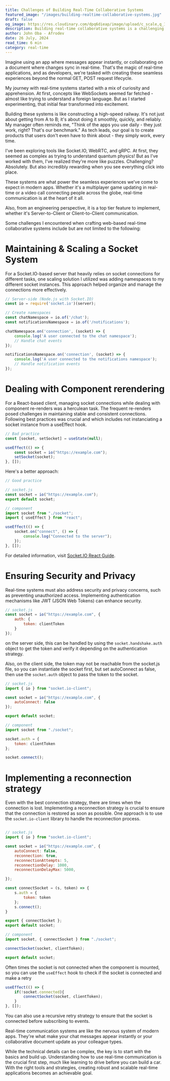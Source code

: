 ```yaml
---
title: Challenges of Building Real-Time Collaborative Systems
featured_image: "/images/building-realtime-collaborative-systems.jpg"
draft: false
og_image: https://res.cloudinary.com/dpq6dieap/image/upload/c_scale,q_100,w_532/v1722031762/building-realtime-collaborative-systems_jnn9cj.jpg
description: Building real-time collaborative systems is a challenging task. In this post, we will explore the challenges of building real-time collaborative systems and how to overcome them.
author: John Oba - Afrodev
date: 26 July, 2024
read_time: 6 min
category: real-time
---
```



Imagine using an app where messages appear instantly, or collaborating on a document where changes sync in real-time. That's the magic of real-time applications, and as developers, we're tasked with creating these seamless experiences beyond the normal GET, POST request lifecycle.

My journey with real-time systems started with a mix of curiosity and apprehension. At first, concepts like WebSockets seemed far fetched - almost like trying to understand a foreign language. But as I started experimenting, that initial fear transformed into excitement.

Building these systems is like constructing a high-speed railway. It's not just about getting from A to B; it's about doing it smoothly, quickly, and reliably. My manager often reminds me, "Think of the apps you use daily - they just work, right? That's our benchmark." As tech leads, our goal is to create products that users don't even have to think about - they simply work, every time.


I've been exploring tools like Socket.IO, WebRTC, and gRPC. At first, they seemed as complex as trying to understand quantum physics! But as I've worked with them, I've realized they're more like puzzles. Challenging? Absolutely. But also incredibly rewarding when you see everything click into place.

These systems are what power the seamless experiences we've come to expect in modern apps. Whether it's a multiplayer game updating in real-time or a video call connecting people across the globe, real-time communication is at the heart of it all.

Also, from an engineering perspective, it is a top tier feature to implement, whether it's Server-to-Client or Client-to-Client communication.

Some challenges I encountered when crafting web-based real-time collaborative systems include but are not limited to the following:

# Maintaining & Scaling a Socket System   
For a Socket.IO-based server that heavily relies on socket connections for different tasks, one scaling solution I utilized was adding namespaces to my different socket instances. This approach helped organize and manage the connections more effectively.

```js
// Server-side (Node.js with Socket.IO)
const io = require('socket.io')(server);

// Create namespaces
const chatNamespace = io.of('/chat');
const notificationsNamespace = io.of('/notifications');

chatNamespace.on('connection', (socket) => {
    console.log('A user connected to the chat namespace');
    // Handle chat events
});

notificationsNamespace.on('connection', (socket) => {
    console.log('A user connected to the notifications namespace');
    // Handle notification events
});
```
# Dealing with Component rerendering
For a React-based client, managing socket connections while dealing with component re-renders was a herculean task. The frequent re-renders posed challenges in maintaining stable and consistent connections. Following best practices was crucial and which includes not instanciating a socket instance from a useEffect hook.

```js
// Bad practice
const [socket, setSocket] = useState(null);

useEffect(() => {
    const socket = io("https://example.com");
    setSocket(socket);
}, []);
```

Here's a better approach:

```js
// Good practice

// socket.js
const socket = io("https://example.com");
export default socket;

// component
import socket from "./socket";
import { useEffect } from "react";

useEffect(() => {
    socket.on("connect", () => {
        console.log("Connected to the server");
    });
}, []);
```

For detailed information, visit [Socket.IO React Guide](https://socket.io/how-to/use-with-react).

# Ensuring Security and Privacy
Real-time systems must also address security and privacy concerns, such as preventing unauthorized access. Implementing authentication mechanisms like JWT (JSON Web Tokens) can enhance security.

```js
// socket.js
const socket = io("https://example.com", {
    auth: {
        token: clientToken
    }
});

```
on the server side, this can be handled by using the `socket.handshake.auth` object to get the token and verify it depending on the authentication strategy.

Also, on the client side, the token may not be reachable from the socket.js file, so you can instantiate the socket first, but set autoConnect as false, then use the `socket.auth` object to pass the token to the socket.

```js
// socket.js
import { io } from "socket.io-client";

const socket = io("https://example.com", {
    autoConnect: false
});

export default socket;

// component
import socket from "./socket";

socket.auth = {
    token: clientToken
};

socket.connect();
```

# Implementing a reconnection strategy
Even with the best connection strategy, there are times when the connection is lost. Implementing a reconnection strategy is crucial to ensure that the connection is restored as soon as possible. One approach is to use the `socket.io-client` library to handle the reconnection process.

```js

// socket.js
import { io } from "socket.io-client";

const socket = io("https://example.com", {
    autoConnect: false,
    reconnection: true,
    reconnectionAttempts: 5,
    reconnectionDelay: 1000,
    reconnectionDelayMax: 5000,

});

const connectSocket = (s, token) => {
    s.auth = {
        token: token
    };
    s.connect();
}

export { connectSocket };
export default socket;

// component
import socket, { connectSocket } from "./socket";

connectSocket(socket, clientToken);

export default socket;
```

Often times the socket is not connected when the component is mounted, so you can use the `useEffect` hook to check if the socket is connected and make a retry

```js
useEffect(() => {
    if(!socket.connected){
        connectSocket(socket, clientToken);
    }
}, []);
```
You can also use a recursive retry strategy to ensure that the socket is connected before subscribing to events.

Real-time communication systems are like the nervous system of modern apps. They're what make your chat messages appear instantly or your collaborative document update as your colleague types.

While the technical details can be complex, the key is to start with the basics and build up. Understanding how to use real-time communication is the crucial first step, much like learning to drive before you can build a car. With the right tools and strategies, creating robust and scalable real-time applications becomes an achievable goal.

